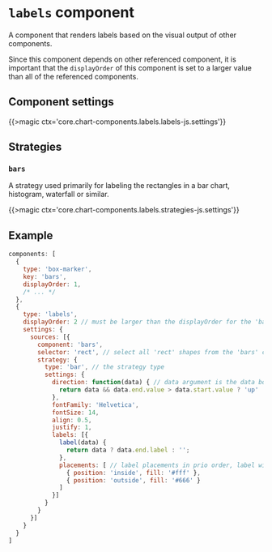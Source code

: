 # `labels` component

A component that renders labels based on the visual output of other components.

Since this component depends on other referenced component, it is important that the `displayOrder` of this component is set to a larger value than all of the referenced components.

## Component settings

{{>magic ctx='core.chart-components.labels.labels-js.settings'}}

## Strategies

### `bars`

A strategy used primarily for labeling the rectangles in a bar chart, histogram, waterfall or similar.

{{>magic ctx='core.chart-components.labels.strategies-js.settings'}}

## Example

```js
components: [
  {
    type: 'box-marker',
    key: 'bars',
    displayOrder: 1,
    /* ... */
  },
  {
    type: 'labels',
    displayOrder: 2 // must be larger than the displayOrder for the 'bars' component
    settings: {
      sources: [{
        component: 'bars',
        selector: 'rect', // select all 'rect' shapes from the 'bars' component
        strategy: {
          type: 'bar', // the strategy type
          settings: {
            direction: function(data) { // data argument is the data bound to the shape in the referenced component
              return data && data.end.value > data.start.value ? 'up' : 'down'
            },
            fontFamily: 'Helvetica',
            fontSize: 14,
            align: 0.5,
            justify: 1,
            labels: [{
              label(data) {
                return data ? data.end.label : '';
              },
              placements: [ // label placements in prio order, label will be placed in the first place it fits into
                { position: 'inside', fill: '#fff' },
                { position: 'outside', fill: '#666' }
              ]
            }]
          }
        }
      }]
    }
  }
]
